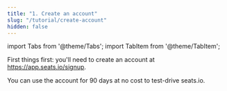 ```yaml
---
title: "1. Create an account"
slug: "/tutorial/create-account"
hidden: false
---
```


import Tabs from '@theme/Tabs';
import TabItem from '@theme/TabItem';

First things first: you'll need to create an account at https://app.seats.io/signup.

You can use the account for 90 days at no cost to test-drive seats.io.
